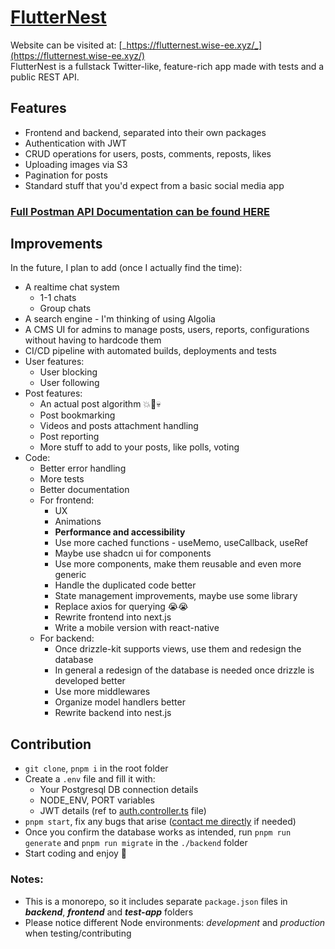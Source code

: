 # [FlutterNest](https://flutternest.wise-ee.xyz/)

Website can be visited at: [_https://flutternest.wise-ee.xyz/_](https://flutternest.wise-ee.xyz/)  
FlutterNest is a fullstack Twitter-like, feature-rich app made with tests and a public REST API.

## Features

- Frontend and backend, separated into their own packages
- Authentication with JWT
- CRUD operations for users, posts, comments, reposts, likes
- Uploading images via S3
- Pagination for posts
- Standard stuff that you'd expect from a basic social media app

### [Full Postman API Documentation can be found HERE](https://www.postman.com/team-wisie/workspace/flutternest)

## Improvements

In the future, I plan to add (once I actually find the time):

- A realtime chat system
  - 1-1 chats
  - Group chats
- A search engine - I'm thinking of using Algolia
- A CMS UI for admins to manage posts, users, reports, configurations without having to hardcode them
- CI/CD pipeline with automated builds, deployments and tests
- User features:
  - User blocking
  - User following
- Post features:
  - An actual post algorithm 💥🔮💀
  - Post bookmarking
  - Videos and posts attachment handling
  - Post reporting
  - More stuff to add to your posts, like polls, voting
- Code:
  - Better error handling
  - More tests
  - Better documentation
  - For frontend:
    - UX
    - Animations
    - <strong>Performance and accessibility</strong>
    - Use more cached functions - useMemo, useCallback, useRef
    - Maybe use shadcn ui for components
    - Use more components, make them reusable and even more generic
    - Handle the duplicated code better
    - State management improvements, maybe use some library
    - Replace axios for querying 😭😭
    - Rewrite frontend into next.js
    - Write a mobile version with react-native
  - For backend:
    - Once drizzle-kit supports views, use them and redesign the database
    - In general a redesign of the database is needed once drizzle is developed better
    - Use more middlewares
    - Organize model handlers better
    - Rewrite backend into nest.js

## Contribution

- `git clone`, `pnpm i` in the root folder
- Create a `.env` file and fill it with:
  - Your Postgresql DB connection details
  - NODE_ENV, PORT variables
  - JWT details (ref to [auth.controller.ts](backend/src/controllers/auth.controller.ts) file)
- `pnpm start`, fix any bugs that arise ([contact me directly](https://portfolio.wise-ee.xyz/contact) if needed)
- Once you confirm the database works as intended, run `pnpm run generate` and `pnpm run migrate` in the `./backend` folder
- Start coding and enjoy 🤠

### Notes:

- This is a monorepo, so it includes separate `package.json` files in **_backend_**, **_frontend_** and **_test-app_** folders
- Please notice different Node environments: _development_ and _production_ when testing/contributing
